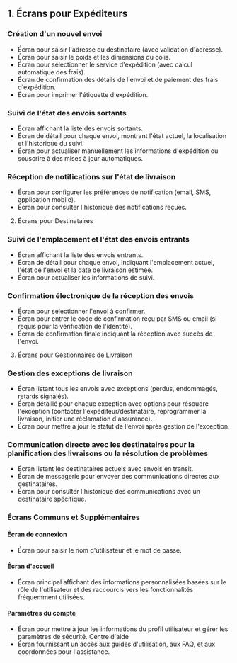 ## 1. Écrans pour Expéditeurs ##

### Création d'un nouvel envoi ###

* Écran pour saisir l'adresse du destinataire (avec validation d'adresse).
* Écran pour saisir le poids et les dimensions du colis.
* Écran pour sélectionner le service d'expédition (avec calcul automatique des frais).
* Écran de confirmation des détails de l'envoi et de paiement des frais d'expédition.
* Écran pour imprimer l'étiquette d'expédition.
  
### Suivi de l'état des envois sortants ###

* Écran affichant la liste des envois sortants.
* Écran de détail pour chaque envoi, montrant l'état actuel, la localisation et l'historique du suivi.
* Écran pour actualiser manuellement les informations d'expédition ou souscrire à des mises à jour automatiques.

### Réception de notifications sur l'état de livraison ###

* Écran pour configurer les préférences de notification (email, SMS, application mobile).
* Écran pour consulter l'historique des notifications reçues.

2. Écrans pour Destinataires

### Suivi de l'emplacement et l'état des envois entrants ###

* Écran affichant la liste des envois entrants.
* Écran de détail pour chaque envoi, indiquant l'emplacement actuel, l'état de l'envoi et la date de livraison estimée.
* Écran pour actualiser les informations de suivi.

### Confirmation électronique de la réception des envois ###

* Écran pour sélectionner l'envoi à confirmer.
* Écran pour entrer le code de confirmation reçu par SMS ou email (si requis pour la vérification de l'identité).
* Écran de confirmation finale indiquant la réception avec succès de l'envoi.
3. Écrans pour Gestionnaires de Livraison

### Gestion des exceptions de livraison ###

* Écran listant tous les envois avec exceptions (perdus, endommagés, retards signalés).
* Écran détaillé pour chaque exception avec options pour résoudre l'exception (contacter l'expéditeur/destinataire, reprogrammer la livraison, initier une réclamation d'assurance).
* Écran pour mettre à jour le statut de l'envoi après gestion de l'exception.

### Communication directe avec les destinataires pour la planification des livraisons ou la résolution de problèmes ###

* Écran listant les destinataires actuels avec envois en transit.
* Écran de messagerie pour envoyer des communications directes aux destinataires.
* Écran pour consulter l'historique des communications avec un destinataire spécifique.

### Écrans Communs et Supplémentaires ### 

#### Écran de connexion ####
* Écran pour saisir le nom d'utilisateur et le mot de passe.

#### Écran d'accueil ####
* Écran principal affichant des informations personnalisées basées sur le rôle de l'utilisateur et des raccourcis vers les fonctionnalités fréquemment utilisées.

#### Paramètres du compte ####

* Écran pour mettre à jour les informations du profil utilisateur et gérer les paramètres de sécurité.
Centre d'aide
* Écran fournissant un accès aux guides d'utilisation, aux FAQ, et aux coordonnées pour l'assistance.

